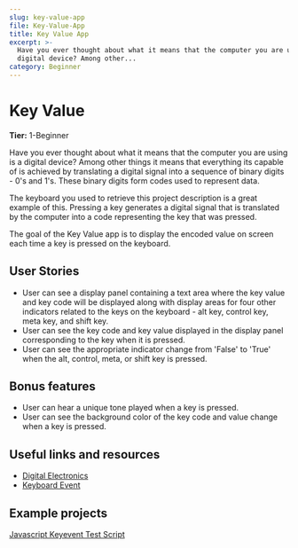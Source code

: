 ```yaml
---
slug: key-value-app
file: Key-Value-App
title: Key Value App
excerpt: >-
  Have you ever thought about what it means that the computer you are using is a
  digital device? Among other...
category: Beginner
---
```

# Key Value

**Tier:** 1-Beginner

Have you ever thought about what it means that the computer you are using is
a digital device? Among other things it means that everything its capable of
is achieved by translating a digital signal into a sequence of binary digits - 0's and 1's. These binary digits form codes used to represent data. 

The keyboard you used to retrieve this project description is a great example
of this. Pressing a key generates a digital signal that is translated by the
computer into a code representing the key that was pressed.

The goal of the Key Value app is to display the encoded value on screen each
time a key is pressed on the keyboard.

## User Stories

* User can see a display panel containing a text area where the key value
and key code will be displayed along with display areas for four other 
indicators related to the keys on the keyboard - alt key, control key, 
meta key, and shift key.
* User can see the key code and key value displayed in the display panel
corresponding to the key when it is pressed.
* User can see the appropriate indicator change from 'False' to 'True' 
when the alt, control, meta, or shift key is pressed.

## Bonus features

* User can hear a unique tone played when a key is pressed.
* User can see the background color of the key code and value change when 
a key is pressed.

## Useful links and resources

- [Digital Electronics](https://en.wikipedia.org/wiki/Digital_electronics)
- [Keyboard Event](https://developer.mozilla.org/en-US/docs/Web/API/KeyboardEvent)

## Example projects

[Javascript Keyevent Test Script](https://unixpapa.com/js/testkey.html)
